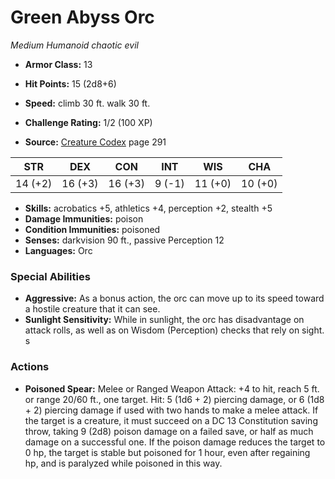 # Green Abyss Orc

*Medium* *Humanoid* *chaotic evil*

- **Armor Class:** 13
- **Hit Points:** 15 (2d8+6)
- **Speed:** climb 30 ft. walk 30 ft.

- **Challenge Rating:** 1/2 (100 XP)
- **Source:** [Creature Codex](https://koboldpress.com/kpstore/product/creature-codex-for-5th-edition-dnd) page 291

| STR | DEX | CON | INT | WIS | CHA |
| --- | --- | --- | --- | --- | --- |
| 14 (+2) | 16 (+3) | 16 (+3) | 9 (-1) | 11 (+0) | 10 (+0) |

- **Skills:** acrobatics +5, athletics +4, perception +2, stealth +5
- **Damage Immunities:** poison
- **Condition Immunities:** poisoned
- **Senses:** darkvision 90 ft., passive Perception 12
- **Languages:** Orc

### Special Abilities

- **Aggressive:** As a bonus action, the orc can move up to its speed toward a hostile creature that it can see.
- **Sunlight Sensitivity:** While in sunlight, the orc has disadvantage on attack rolls, as well as on Wisdom (Perception) checks that rely on sight. s

### Actions

- **Poisoned Spear:** Melee or Ranged Weapon Attack: +4 to hit, reach 5 ft. or range 20/60 ft., one target. Hit: 5 (1d6 + 2) piercing damage, or 6 (1d8 + 2) piercing damage if used with two hands to make a melee attack. If the target is a creature, it must succeed on a DC 13 Constitution saving throw, taking 9 (2d8) poison damage on a failed save, or half as much damage on a successful one. If the poison damage reduces the target to 0 hp, the target is stable but poisoned for 1 hour, even after regaining hp, and is paralyzed while poisoned in this way.



